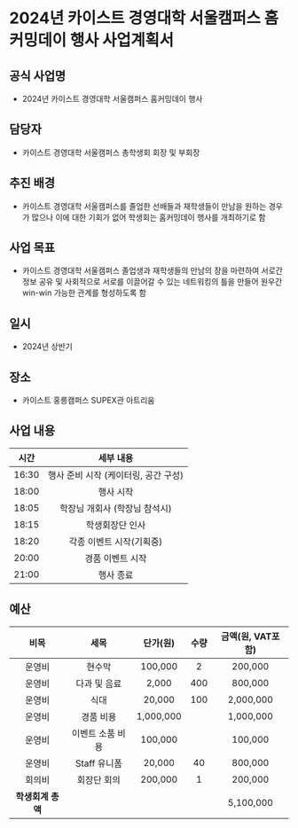 2024년 카이스트 경영대학 서울캠퍼스 홈커밍데이 행사 사업계획서
===

## 공식 사업명
- 2024년 카이스트 경영대학 서울캠퍼스 홈커밍데이 행사
 
## 담당자
- 카이스트 경영대학 서울캠퍼스 총학생회 회장 및 부회장

## 추진 배경
- 카이스트 경영대학 서울캠퍼스를 졸업한 선배들과 재학생들이 만남을 원하는 경우가 많으나 이에 대한 기회가 없어 학생회는 홈커밍데이 행사를 개최하기로 함

## 사업 목표
- 카이스트 경영대학 서울캠퍼스 졸업생과 재학생들의 만남의 장을 마련하여 서로간 정보 공유 및 사회적으로 서로를 이끌어갈 수 있는 네트워킹의 틀을 만들어 원우간 win-win 가능한 관계를 형성하도록 함

## 일시
- 2024년 상반기

## 장소
- 카이스트 홍릉캠퍼스 SUPEX관 아트리움
 
## 사업 내용
|  시간 |  세부 내용  |
|:---:|:---:|
|16:30 | 행사 준비 시작 (케이터링, 공간 구성)|
|18:00 | 행사 시작|
|18:05 | 학장님 개회사 (학장님 참석시)|
|18:15 | 학생회장단 인사|
|18:20 | 각종 이벤트 시작(기획중)|
|20:00 | 경품 이벤트 시작|
|21:00 | 행사 종료|


## 예산

| 비목       | 세목        | 단가(원)     | 수량  | 금액(원, VAT포함) |
|:--------:|:---------:|:---------:|:---:|:------------:|
|운영비|	현수막|	100,000|	2|	200,000|
|운영비|	다과 및 음료|	2,000|	400|	800,000|
|운영비|	식대|	20,000|	100|	2,000,000|
|운영비|	경품 비용	|1,000,000	|	|1,000,000|
|운영비|	이벤트 소품 비용|	100,000	||	100,000|
|운영비|	Staff 유니폼|	20,000|40|	800,000|
|회의비|	회장단 회의|	200,000|	1	|200,000|
|  **학생회계 총액** |           |           |     | 5,100,000   |




